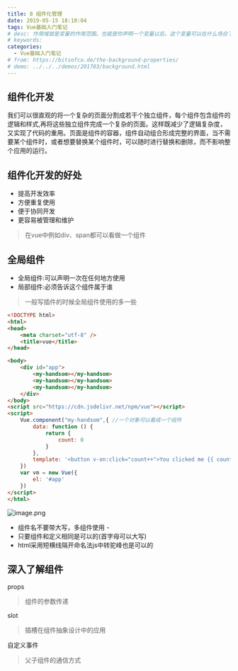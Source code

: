 ```yaml
---
title: 8 组件化管理
date: 2019-05-15 18:10:04
tags: Vue基础入门笔记
# desc: 作用域就是变量的作用范围。也就是你声明一个变量以后，这个变量可以在什么场合下使用。以前的JavaScript只有全局作用域，和函数作用域。
# keywords: 
categories:
  - Vue基础入门笔记
# from: https://bitsofco.de/the-background-properties/
# demo: ../../../demos/201703/background.html
---
```


## 组件化开发
我们可以很直观的将一个复杂的页面分割成若干个独立组件，每个组件包含组件的逻辑和样式,再将这些独立组件完成一个复杂的页面。这样既减少了逻辑复杂度，又实现了代码的重用。页面是组件的容器，组件自动组合形成完整的界面，当不需要某个组件时，或者想要替换某个组件时，可以随时进行替换和删除，而不影响整个应用的运行。

## 组件化开发的好处

- 提高开发效率
- 方便重复使用
- 便于协同开发
- 更容易被管理和维护
> 在vue中例如div、span都可以看做一个组件


## 全局组件

- 全局组件:可以声明一次在任何地方使用
- 局部组件:必须告诉这个组件属于谁
> 一般写插件的时候全局组件使用的多一些


```html
<!DOCTYPE html>
<html>
<head>
    <meta charset="utf-8" />
    <title>vue</title>
</head>

<body>
    <div id="app">
        <my-handsom></my-handsom>
        <my-handsom></my-handsom>
        <my-handsom></my-handsom>
    </div>
</body>
<script src="https://cdn.jsdelivr.net/npm/vue"></script>
<script>
    Vue.component("my-handsom",{ //一个对象可以看成一个组件
        data: function () {
            return {
                count: 0
            }
        },
        template: '<button v-on:click="count++">You clicked me {{ count }} times.</button>'
    })
    var vm = new Vue({
        el: '#app'
    })
</script>
</html>
```

![image.png](https://cdn.nlark.com/yuque/0/2019/png/271124/1557990842093-31a2fc67-2b34-4875-9e5e-6f40c039058f.png#align=left&display=inline&height=51&name=image.png&originHeight=102&originWidth=1000&size=8240&status=done&width=500)

- 组件名不要带大写，多组件使用 - 
- 只要组件和定义相同是可以的(首字母可以大写)
- html采用短横线隔开命名法js中转驼峰也是可以的

## 深入了解组件
props
> 组件的参数传递


slot
> 插槽在组件抽象设计中的应用


自定义事件
> 父子组件的通信方式

